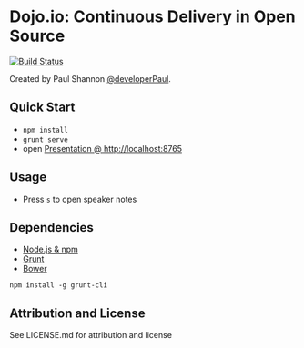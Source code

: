 # Dojo.io: Continuous Delivery in Open Source

[![Build Status](https://travis-ci.org/devpaul/dojoio-slides.svg?branch=master)](https://travis-ci.org/devpaul/dojoio-slides)

Created by Paul Shannon [@developerPaul](https://twitter.com/developerPaul).

## Quick Start

* `npm install`
* `grunt serve`
* open [Presentation @ http://localhost:8765](http://localhost:8765)

## Usage

* Press `s` to open speaker notes

## Dependencies

* [Node.js & npm](https://nodejs.org/download/)
* [Grunt](http://gruntjs.com/getting-started)
* [Bower](http://bower.io/#install-bower)

```
npm install -g grunt-cli
```

## Attribution and License 

See LICENSE.md for attribution and license
